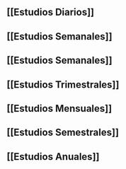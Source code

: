 ## [[Estudios Diarios]]
## [[Estudios Semanales]]
## [[Estudios Semanales]]
## [[Estudios Trimestrales]]
## [[Estudios Mensuales]]
## [[Estudios Semestrales]]
## [[Estudios Anuales]]

